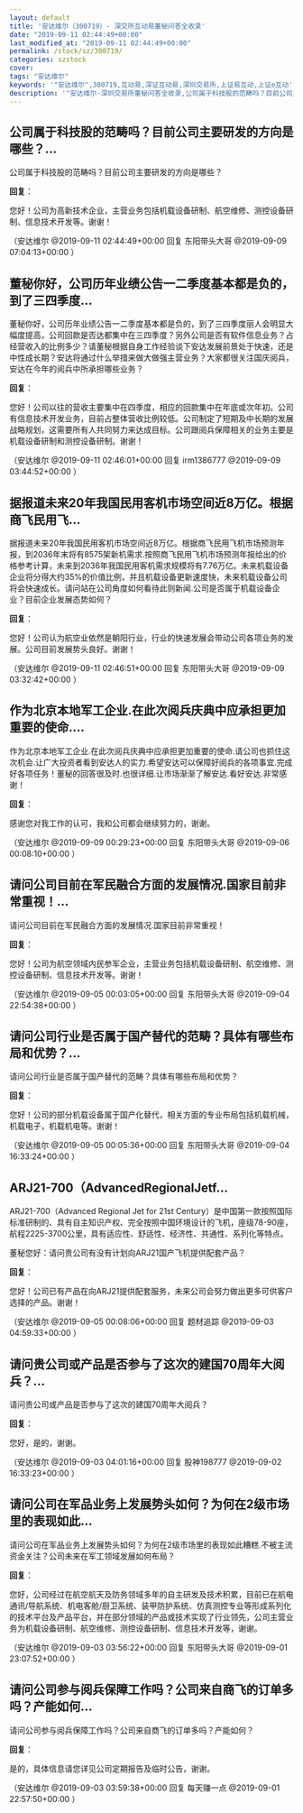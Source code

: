 ```yaml
---
layout: default
title: '安达维尔（300719）- 深交所互动易董秘问答全收录'
date: "2019-09-11 02:44:49+00:00"
last_modified_at: "2019-09-11 02:44:49+00:00"
permalink: /stock/sz/300719/
categories: szstock
cover: 
tags: "安达维尔"
keywords: '"安达维尔",300719,互动易,深证互动易,深圳交易所,上证易互动,上证e互动'
description: '"安达维尔-深圳交易所董秘问答全收录,公司属于科技股的范畴吗？目前公司主要研发的方向是哪些？"'
---
```


## 公司属于科技股的范畴吗？目前公司主要研发的方向是哪些？...

公司属于科技股的范畴吗？目前公司主要研发的方向是哪些？

**回复**：

您好！公司为高新技术企业，主营业务包括机载设备研制、航空维修、测控设备研制、信息技术开发等。谢谢！ 

（安达维尔  @2019-09-11 02:44:49+00:00 回复 东阳带头大哥  @2019-09-09 07:04:13+00:00 ）

## 董秘你好，公司历年业绩公告一二季度基本都是负的，到了三四季度...

董秘你好，公司历年业绩公告一二季度基本都是负的，到了三四季度丽人会明显大幅度提高，公司回款是否达都集中在三四季度？另外公司是否有软件信息业务？占经营收入的比例多少？请董秘根据自身工作经验谈下安达发展前景处于快速，还是中性成长期？安达将通过什么举措来做大做强主营业务？大家都很关注国庆阅兵，安达在今年的阅兵中所承担哪些业务？

**回复**：

您好！公司以往的营收主要集中在四季度，相应的回款集中在年底或次年初。公司有信息技术开发业务，目前占整体营收比例较低。公司制定了短期及中长期的发展战略规划，这需要所有人共同努力来达成目标。公司跟阅兵保障相关的业务主要是机载设备研制和测控设备研制。谢谢！ 

（安达维尔  @2019-09-11 02:46:01+00:00 回复 irm1386777  @2019-09-09 03:44:52+00:00 ）

## 据报道未来20年我国民用客机市场空间近8万亿。根据商飞民用飞...

据报道未来20年我国民用客机市场空间近8万亿。根据商飞民用飞机市场预测年报，到2036年末将有8575架新机需求.按照商飞民用飞机市场预测年报给出的价格参考计算，未来到2036年我国民用客机需求规模将有7.76万亿。未来机载设备企业将分得大约35%的价值比例，并且机载设备更新速度快，未来机载设备公司将会快速成长。请问站在公司角度如何看待此则新闻.公司是否属于机载设备企业？目前企业发展态势如何？

**回复**：

您好！公司认为航空业依然是朝阳行业，行业的快速发展会带动公司各项业务的发展。公司目前发展势头良好。谢谢！ 

（安达维尔  @2019-09-11 02:46:51+00:00 回复 东阳带头大哥  @2019-09-09 03:32:42+00:00 ）

## 作为北京本地军工企业.在此次阅兵庆典中应承担更加重要的使命....

作为北京本地军工企业.在此次阅兵庆典中应承担更加重要的使命.请公司也抓住这次机会.让广大投资者看到安达人的实力.希望安达可以保障好阅兵的各项事宜.完成好各项任务！董秘的回答很及时.也很详细.让市场渐渐了解安达.看好安达.非常感谢！

**回复**：

感谢您对我工作的认可，我和公司都会继续努力的，谢谢。 

（安达维尔  @2019-09-09 00:29:23+00:00 回复 东阳带头大哥  @2019-09-06 00:08:10+00:00 ）

## 请问公司目前在军民融合方面的发展情况.国家目前非常重视！...

请问公司目前在军民融合方面的发展情况.国家目前非常重视！

**回复**：

您好！公司为航空领域内民参军企业，主营业务包括机载设备研制、航空维修、测控设备研制、信息技术开发等。谢谢！ 

（安达维尔  @2019-09-05 00:03:05+00:00 回复 东阳带头大哥  @2019-09-04 22:54:38+00:00 ）

## 请问公司行业是否属于国产替代的范畴？具体有哪些布局和优势？...

请问公司行业是否属于国产替代的范畴？具体有哪些布局和优势？

**回复**：

您好！公司的部分机载设备属于国产化替代，相关方面的专业布局包括机载机械，机载电子，机载机电等。谢谢！ 

（安达维尔  @2019-09-05 00:05:36+00:00 回复 东阳带头大哥  @2019-09-04 16:33:24+00:00 ）

## ARJ21-700（AdvancedRegionalJetf...

ARJ21-700（Advanced Regional Jet for 21st Century）是中国第一款按照国际标准研制的、具有自主知识产权、完全按照中国环境设计的飞机，座级78-90座，航程2225-3700公里，具有适应性、舒适性、经济性、共通性、系列化等特点。

董秘您好：请问贵公司有没有计划向ARJ21国产飞机提供配套产品？

**回复**：

您好！公司已有产品在向ARJ21提供配套服务，未来公司会努力做出更多可供客户选择的产品。谢谢！ 

（安达维尔  @2019-09-05 00:08:06+00:00 回复 题材追踪  @2019-09-03 04:59:33+00:00 ）

## 请问贵公司或产品是否参与了这次的建国70周年大阅兵？...

请问贵公司或产品是否参与了这次的建国70周年大阅兵？

**回复**：

您好，是的，谢谢。 

（安达维尔  @2019-09-03 04:01:16+00:00 回复 股神198777  @2019-09-02 16:33:23+00:00 ）

## 请问公司在军品业务上发展势头如何？为何在2级市场里的表现如此...

请问公司在军品业务上发展势头如何？为何在2级市场里的表现如此糟糕.不被主流资金关注？公司未来在军工领域发展如何布局？

**回复**：

您好，公司经过在航空航天及防务领域多年的自主研发及技术积累，目前已在航电通讯/导航系统、机电客舱/厨卫系统、装甲防护系统、仿真测控专业等形成系列化的技术平台及产品平台，并在部分领域的产品或技术实现了行业领先，公司主营业务为机载设备研制、航空维修、测控设备研制、信息技术开发等，谢谢。 

（安达维尔  @2019-09-03 03:56:22+00:00 回复 东阳带头大哥  @2019-09-01 23:07:52+00:00 ）

## 请问公司参与阅兵保障工作吗？公司来自商飞的订单多吗？产能如何...

请问公司参与阅兵保障工作吗？公司来自商飞的订单多吗？产能如何？

**回复**：

是的，具体信息请您详见公司定期报告及临时公告，谢谢。 

（安达维尔  @2019-09-03 03:59:38+00:00 回复 每天赚一点  @2019-09-01 22:57:50+00:00 ）

